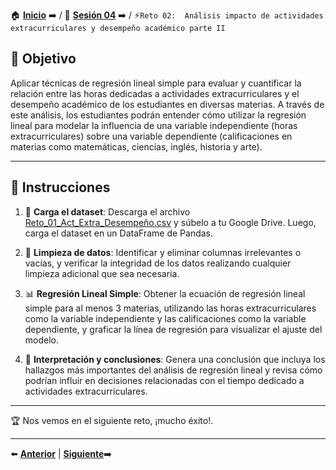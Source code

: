 🏠 [**Inicio**](../../Readme.md) ➡️ / 📖 [**Sesión 04**](../Readme.md) ➡️ / ⚡`Reto 02:  Análisis impacto de actividades extracurriculares y desempeño académico parte II`

## 🎯 Objetivo
Aplicar técnicas de regresión lineal simple para evaluar y cuantificar la relación entre las horas dedicadas a actividades extracurriculares y el desempeño académico de los estudiantes en diversas materias. A través de este análisis, los estudiantes podrán entender cómo utilizar la regresión lineal para modelar la influencia de una variable independiente (horas extracurriculares) sobre una variable dependiente (calificaciones en materias como matemáticas, ciencias, inglés, historia y arte).

---

## 📝 Instrucciones

1. 📂 **Carga el dataset**: Descarga el archivo [Reto_01_Act_Extra_Desempeño.csv](../../Datasets/S04/Reto_01_Act_Extra_Desempeño.csv) y súbelo a tu Google Drive. Luego, carga el dataset en un DataFrame de Pandas.

2. 🧹 **Limpieza de datos**: Identificar y eliminar columnas irrelevantes o vacías, y verificar la integridad de los datos realizando cualquier limpieza adicional que sea necesaria.

3. 📊 **Regresión Lineal Simple**: Obtener la ecuación de regresión lineal simple para al menos 3 materias, utilizando las horas extracurriculares como la variable independiente y las calificaciones como la variable dependiente, y graficar la línea de regresión para visualizar el ajuste del modelo.

4. 📝 **Interpretación y conclusiones**: Genera una conclusión que incluya los hallazgos más importantes del análisis de regresión lineal y revisa cómo podrían influir en decisiones relacionadas con el tiempo dedicado a actividades extracurriculares.

---

🏆 Nos vemos en el siguiente reto, ¡mucho éxito!.

---

⬅️ [**Anterior**](../Readme.md) | [**Siguiente**](../../Sesion-05/Readme.md)➡️